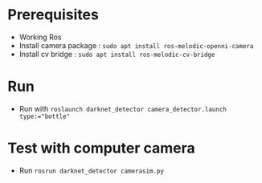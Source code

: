# Prerequisites
- Working Ros
- Install camera package : ```sudo apt install ros-melodic-openni-camera```
- Install cv bridge : ```sudo apt install ros-melodic-cv-bridge```

# Run
- Run with ```roslaunch darknet_detector camera_detector.launch type:="bottle"```

# Test with computer camera
- Run ```rosrun darknet_detector camerasim.py```
